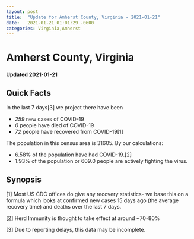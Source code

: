 ```yaml
---
layout: post
title:  "Update for Amherst County, Virginia - 2021-01-21"
date:   2021-01-21 01:01:29 -0600
categories: Virginia,Amherst
---
```


# Amherst County, Virginia
#### Updated 2021-01-21

## Quick Facts

In the last 7 days[3] we project there have been
- *259* new cases of COVID-19
- *0* people have died of COVID-19
- *72* people have recovered from COVID-19[1]

The population in this census area is 31605. By our calculations:
- 6.58% of the population have had COVID-19.[2]
- 1.93% of the population or 609.0 people are actively fighting the virus.

## Synopsis




[1] Most US CDC offices do give any recovery statistics- we base this on a formula which looks at confirmed new cases
15 days ago (the average recovery time) and deaths over the last 7 days.

[2] Herd Immunity is thought to take effect at around ~70-80%

[3] Due to reporting delays, this data may be incomplete.
 
    